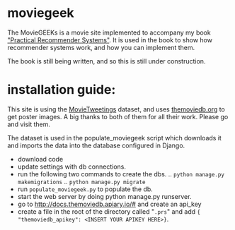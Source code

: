 # moviegeek

The MovieGEEKs is a movie site implemented to accompany my book
["Practical Recommender Systems"](https://www.manning.com/books/practical-recommender-systems).
It is used in the book to show how recommender systems work, and how you can implement them. 

The book is still being written, and so this is still under construction.

# installation guide:

This site is using the [MovieTweetings](https://github.com/sidooms/MovieTweetings) dataset, and uses 
[themoviedb.org](www.themoviedb.org) to get poster images. 
A big thanks to both of them for all their work. Please go and visit them. 
 
The dataset is used in the populate_moviegeek script which downloads it and imports the data 
into the database configured in Django. 

* download code
* update settings with db connections.
* run the following two commands to create the dbs.
.. `python manage.py makemigrations`
.. `python manage.py migrate`
* run `populate_moviegeek.py` to populate the db.
* start the web server by doing python manage.py runserver.
* go to http://docs.themoviedb.apiary.io/# and create an api_key
* create a file in the root of the directory called "`.prs`" and add 
`{ "themoviedb_apikey": <INSERT YOUR APIKEY HERE>}`.